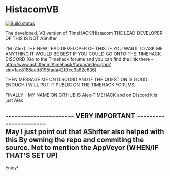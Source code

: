 # HistacomVB

[![Build status](https://ci.appveyor.com/api/projects/status/oo603xid0lea8b0t?svg=true)](https://ci.appveyor.com/project/timehack/histacomvb)

The developed, VB version of TimeHACK/Histacom
THE LEAD DEVELOPER OF THIS IS NOT AShifter

I'M (Alex) THE NEW LEAD DEVELOPER OF THIS.
IF YOU WANT TO ASK ME ANYTHING IT WOULD BE BEST IF YOU COULD GO ONTO THE TIMEHACK DISCORD
(Go to the Timehack forums and you can find the link there - http://www.ashifter.ml/timehack/forum/index.php?sid=1ae8188acd8195fada42f0ce3a82e636)

THEN MESSAGE ME ON DISCORD AND IF THE QUESTION IS GOOD ENOUGH I WILL PUT IT PUBLIC ON THE TIMEHACK FORUMS.

FINALLY - MY NAME ON GITHUB IS Alex-TIMEHACK and on Discord it is just Alex

---------------------- VERY IMPORTANT ----------------------  
May I just point out that AShifter also helped with this
By owning the repo and commiting the source. Not to mention the AppVeyor (WHEN/IF THAT'S SET UP)
------------------------------------------------------------

Enjoy!
